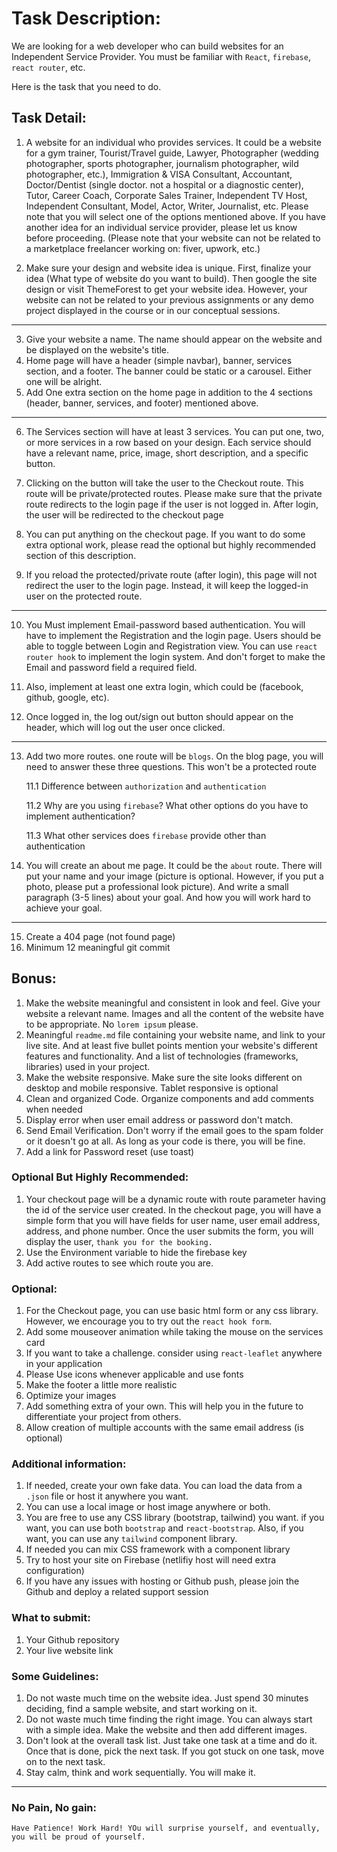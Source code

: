 # Task Description: 
We are looking for a web developer who can build websites for an Independent Service Provider. You must be familiar with `React`, `firebase`, `react router`, etc. 

Here is the task that you need to do.


## Task Detail: 
1. A website for an individual who provides services. It could be a website for a gym trainer, Tourist/Travel guide, Lawyer, Photographer (wedding photographer, sports photographer, journalism photographer, wild photographer, etc.), Immigration & VISA Consultant, Accountant, Doctor/Dentist (single doctor. not a hospital or a diagnostic center), Tutor, Career Coach, Corporate Sales Trainer, Independent TV Host, Independent Consultant, Model, Actor, Writer, Journalist, etc. Please note that you will select one of the options mentioned above. If you have another idea for an individual service provider, please let us know before proceeding. (Please note that your website can not be related to a marketplace freelancer working on: fiver, upwork, etc.)


2. Make sure your design and website idea is unique. First, finalize your idea (What type of website do you want to build). Then google the site design or visit ThemeForest to get your website idea. However, your website can not be related to your previous assignments or any demo project displayed in the course or in our conceptual sessions.
----
3. Give your website a name. The name should appear on the website and be displayed on the website's title.
4. Home page will have a header (simple navbar), banner, services section, and a footer. The banner could be static or a carousel. Either one will be alright.
5. Add One extra section on the home page in addition to the 4 sections (header, banner, services, and footer) mentioned above.

----
6. The Services section will have at least 3 services. You can put one, two, or more services in a row based on your design. Each service should have a relevant name, price, image, short description, and a specific button. 

7. Clicking on the button will take the user to the Checkout route. This route will be private/protected routes. Please make sure that the private route redirects to the login page if the user is not logged in. After login, the user will be redirected to the checkout page

8. You can put anything on the checkout page. If you want to do some extra optional work, please read the optional but highly recommended section of this description.

9. If you reload the protected/private route (after login), this page will not redirect the user to the login page. Instead, it will keep the logged-in user on the protected route. 
-------
10. You Must implement Email-password based authentication. You will have to implement the Registration and the login page. Users should be able to toggle between Login and Registration view. You can use `react router hook` to implement the login system. And don't forget to make the Email and password field a required field. 
11. Also, implement at least one extra login, which could be (facebook, github, google, etc).

12. Once logged in, the log out/sign out button should appear on the header, which will log out the user once clicked. 
----
13. Add two more routes. one route will be `blogs`. On the blog page, you will need to answer these three questions. This won't be a protected route

    11.1 Difference between `authorization` and `authentication`
    
    11.2 Why are you using `firebase`? What other options do you have to implement authentication?

    11.3 What other services does `firebase` provide other than authentication


14. You will create an about me page. It could be the `about` route. There will put your name and your image (picture is optional. However, if you put a photo, please put a professional look picture). And write a small paragraph (3-5 lines) about your goal. And how you will work hard to achieve your goal.  
----
15. Create a 404 page (not found page)
16. Minimum 12 meaningful git commit


## Bonus: 
1. Make the website meaningful and consistent in look and feel. Give your website a relevant name. Images and all the content of the website have to be appropriate. No `lorem ipsum` please.
2. Meaningful `readme.md` file containing your website name, and link to your live site. And at least five bullet points mention your website's different features and functionality. And a list of technologies (frameworks, libraries) used in your project.
3. Make the website responsive. Make sure the site looks different on desktop and mobile responsive. Tablet responsive is optional 
4. Clean and organized Code. Organize components and add comments when needed
5. Display error when user email address or password don't match. 
6. Send Email Verification. Don't worry if the email goes to the spam folder or it doesn't go at all. As long as your code is there, you will be fine.
7. Add a link for Password reset (use toast)


### Optional But Highly Recommended:
1. Your checkout page will be a dynamic route with route parameter having the id of the service user created. In the checkout page, you will have a simple form that you will have fields for user name, user email address, address, and phone number. Once the user submits the form, you will display the  user, `thank you for the booking.`
2. Use the Environment variable to hide the firebase key
3. Add active routes to see which route you are.

### Optional:
1. For the Checkout page, you can use basic html form or any css library. However, we encourage you to try out the `react hook form`.
3. Add some mouseover animation while taking the mouse on the services card
4. If you want to take a challenge. consider using `react-leaflet` anywhere in your application
5. Please Use icons whenever applicable and use fonts
6. Make the footer a little more realistic
7. Optimize your images
8. Add something extra of your own. This will help you in the future to differentiate your project from others.
9. Allow creation of multiple accounts with the same email address (is optional)


### Additional information:
1. If needed, create your own fake data. You can load the data from a `.json` file or host it anywhere you want. 
2. You can use a local image or host image anywhere or both.
3. You are free to use any CSS library (bootstrap, tailwind) you want. if you want, you can use both `bootstrap` and `react-bootstrap`. Also, if  you want, you can use any `tailwind` component library.
4. If needed you can mix CSS framework with a component library
5. Try to host your site on Firebase (netlifiy host will need extra configuration)
6. If you have any issues with hosting or Github push, please join the Github and deploy a related support session

### What to submit: 
1. Your Github repository
2. Your live website link

### Some Guidelines:
1. Do not waste much time on the website idea. Just spend 30 minutes deciding, find a sample website, and start working on it.
2. Do not waste much time finding the right image. You can always start with a simple idea. Make the website and then add different images.
3. Don't look at the overall task list. Just take one task at a time and do it. Once that is done, pick the next task. If you got stuck on one task, move on to the next task.
2. Stay calm, think and work sequentially. You will make it.

---
### No Pain, No gain:
`Have Patience! Work Hard! YOu will surprise yourself, and eventually, you will be proud of yourself.` 
